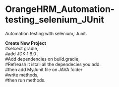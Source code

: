 # OrangeHRM_Automation-testing_selenium_JUnit

Automation testing with selenium, Junit.

**Create New Project** \
#selcect gradle,  \
#add JDK 1.8.0 ,\
#Add dependencies on build.gradle,\
#Refreash it istall all the dependecies you add.\
#then add MyJunit file on JAVA folder\
#write methods,\
#then run methods.

